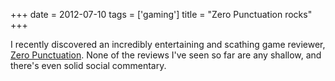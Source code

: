 +++
date = 2012-07-10
tags = ['gaming']
title = "Zero Punctuation rocks"
+++

I recently discovered an incredibly entertaining and scathing game
reviewer, [Zero Punctuation]. None of the reviews I\'ve seen so far are
any shallow, and there\'s even solid social commentary.

  [Zero Punctuation]: http://www.escapistmagazine.com/videos/view/zero-punctuation
